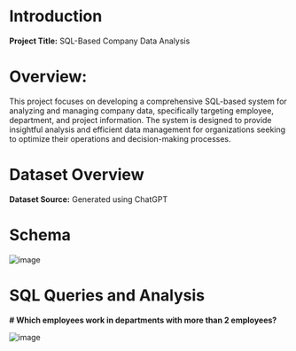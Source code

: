 # Introduction

**Project Title:** SQL-Based Company Data Analysis

# Overview:

This project focuses on developing a comprehensive SQL-based system for analyzing and managing company data, specifically targeting employee, department, and project information. The system is designed to provide insightful analysis and efficient data management for organizations seeking to optimize their operations and decision-making processes.

# Dataset Overview

**Dataset Source:** Generated using ChatGPT

# Schema
![image](https://github.com/Demblani07/SQL-Based-Company-Data-Analysis/assets/139964555/76ab0ae8-7cea-4911-a2e5-dda3a532e8fd)

# SQL Queries and Analysis

**# Which employees work in departments with more than 2 employees?**

![image](https://github.com/Demblani07/SQL-Based-Company-Data-Analysis/assets/139964555/128aefb0-44ca-4f36-8d53-802e3d4f4428)




